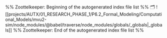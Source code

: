 %% Zoottelkeeper: Beginning of the autogenerated index file list  %%
🗂️ ![[projects/AUTX/01_RESEARCH_PHASE_1/P6.2_Formal_Modeling/Computational_Models/mvu2-sim/node_modules/@babel/traverse/node_modules/globals/_globals|_globals]]
%% Zoottelkeeper: End of the autogenerated index file list  %%
